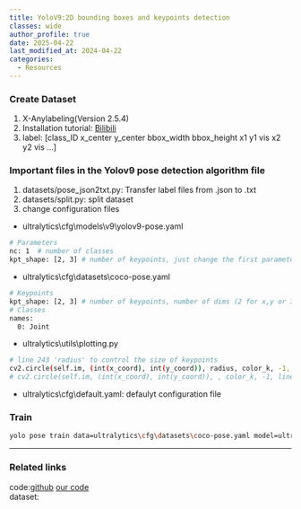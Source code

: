 ```yaml
---
title: YoloV9:2D bounding boxes and keypoints detection
classes: wide
author_profile: true
date: 2025-04-22
last_modified_at: 2024-04-22
categories: 
  - Resources
---
```



### Create Dataset
1. X-Anylabeling(Version 2.5.4)
2. Installation tutorial: [Bilibili](https://www.bilibili.com/video/BV1LHUkYzEwY/?vd_source=423235ba3c8c6b4fb4962ae292f89130)
3. label: [class_ID x_center y_center bbox_width bbox_height x1 y1 vis x2 y2 vis ...]

### Important files in the Yolov9 pose detection algorithm file
1. datasets/pose_json2txt.py: Transfer label files from .json to .txt
2. datasets/split.py: split dataset
3. change configuration files

- ultralytics\cfg\models\v9\yolov9-pose.yaml

```bash
# Parameters
nc: 1  # number of classes
kpt_shape: [2, 3] # number of keypoints, just change the first parameter, '3' means visibility
```


- ultralytics\cfg\datasets\coco-pose.yaml

```bash
# Keypoints
kpt_shape: [2, 3] # number of keypoints, number of dims (2 for x,y or 3 for x,y,visible)
# Classes
names:
  0: Joint
```

- ultralytics\utils\plotting.py 

```bash
# line 243 'radius' to control the size of keypoints
cv2.circle(self.im, (int(x_coord), int(y_coord)), radius, color_k, -1, lineType=cv2.LINE_AA)
# cv2.circle(self.im, (int(x_coord), int(y_coord)), , color_k, -1, lineType=cv2.LINE_AA)
```

- ultralytics\cfg\default.yaml: defaulyt configuration file

### Train

```bash
yolo pose train data=ultralytics\cfg\datasets\coco-pose.yaml model=ultralytics\cfg\models\v9\yolov9-pose.yaml epochs=300 imgsz=640
```



---
### Related links

code:[github](https://github.com/senseable-ai/yolov9-pose) [our code](https://github.com/senseable-ai/yolov9-pose)
<br>
dataset:

